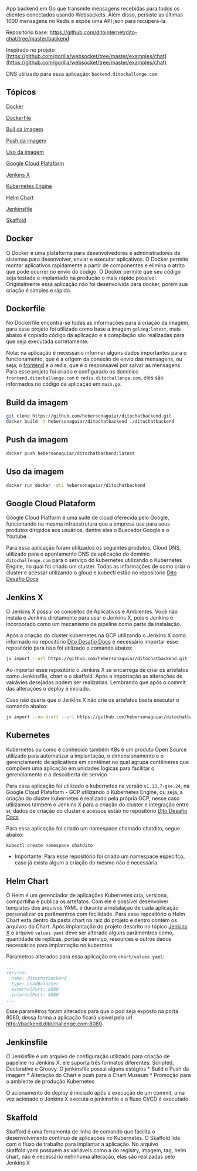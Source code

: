 App backend em Go que transmite mensagens recebidas para todos os clientes conectados usando Websockets. Além disso, persiste as últimas 1000 mensagens no Redis e expõe uma API json para recuperá-la.

Repositório base: https://github.com/ditointernet/dito-chat/tree/master/backend

Inspirado no projeto [https://github.com/gorilla/websocket/tree/master/examples/chat](https://github.com/gorilla/websocket/tree/master/examples/chat)

DNS utilizado para essa aplicação: `backend.ditochallenge.com` 

## Tópicos
[Docker](https://github.com/hebersonaguiar/ditochatbackend#docker)

[Dockerfile](https://github.com/hebersonaguiar/ditochatbackend#dockerfile)

[Buil da imagem](https://github.com/hebersonaguiar/ditochatbackend#build-da-imagem)

[Push da imagem](https://github.com/hebersonaguiar/ditochatbackend#push-da-imagem)

[Uso da imagem](https://github.com/hebersonaguiar/ditochatbackend#uso-da-imagem)

[Google Cloud Plataform](https://github.com/hebersonaguiar/ditochatbackend#google-cloud-plataform)

[Jenkins X](https://github.com/hebersonaguiar/ditochatbackend#jenkins-x)

[Kubernetes Engine](https://github.com/hebersonaguiar/ditochatbackend#kubernetes)

[Helm Chart](https://github.com/hebersonaguiar/ditochatbackend#helm-chart)

[Jenkinsfile](https://github.com/hebersonaguiar/ditochatbackend#jenkinsfile)

[Skaffold](https://github.com/hebersonaguiar/ditochatbackend#skaffold)

## Docker
O Docker é uma plataforma para desenvolvedores e administradores de sistemas para desenvolver, enviar e executar aplicativos. O Docker permite montar aplicativos rapidamente a partir de componentes e elimina o atrito que pode ocorrer no envio do código. O Docker permite que seu código seja testado e implantado na produção o mais rápido possível.
Originalmente essa aplicação não foi desenvolvida para docker, porém sua criação é simples e rápido. 

## Dockerfile
No Dockerfile encontra-se todas as informações para a criação da imagem, para esse projeto foi utilizado como base a imagem `golang:latest`, mais abaixo é copiado código da aplicação e a compilação são realizadas para que seja executada corretamente.

Nota: na aplicação é necessário informar alguns dados importantes para o funcionamento, que é a origem da conexão de envio das mensagens, ou seja, o [frontend](https://github.com/hebersonaguiar/ditochatfrontend) e o redis, que é o responsável por salvar as mensagens. Para esse projeto foi criado e configurado os domínios  `frontend.ditochallenge.com` e `redis.ditochallenge.com`, eles são informados no código da aplicação em `main.go`.


## Build da imagem
```bash
git clone https://github.com/hebersonaguiar/ditochatbackend.git
docker build -t hebersonaguiar/ditochatbackend ./ditochatbackend
```
## Push da imagem
```bash
docker push hebersonaguiar/ditochatbackend:latest
```

## Uso da imagem
```bash
docker run docker -dti hebersonaguiar/ditochatbackend
```
## Google Cloud Plataform
Google Cloud Platform é uma suíte de cloud oferecida pelo Google, funcionando na mesma infraestrutura que a empresa usa para seus produtos dirigidos aos usuários, dentre eles o Buscador Google e o Youtube.

Para essa aplicação foram utilizados os seguintes produtos, Cloud DNS, utilizado para o apontamento DNS da aplicação do domínio `ditochallenge.com` para o serviço do kubernetes utilizando o Kubernetes Engine, no qual foi criado um cluster. Todas as informações de como criar o cluster e acessar utilizando o gloud e kubectl estão no repositório [Dito Desafio Docs](https://github.com/hebersonaguiar/ditodesafiodocs#google-cloud-plataform)

## Jenkins X
O Jenkins X possui os conceitos de Aplicativos e Ambientes. Você não instala o Jenkins diretamente para usar o Jenkins X, pois o Jenkins é incorporado como um mecanismo de pipeline como parte da instalação.

Após a criação do cluster kubernetes na GCP utilizando o Jenkins X como informado no repositório [Dito Desafio Docs](https://github.com/hebersonaguiar/ditodesafiodocs#jenkins-x) é necessário importar esse repositório para isso foi utilizado o comando abaixo:

```bash
jx import --url https://github.com/hebersonaguiar/ditochatbackend.git
```
Ao importar esse repositório o Jenkins X se encarrega de criar os artefatos como Jenkinsfile, chart e o skaffold. Após a importação as alterações de vairávies desejadas podem ser realizadas. Lembrando que após o commit das alterações o deploy é iniciado.

Caso não queria que o Jenkins X não crie os artefatos basta executar o comando abaixo:

```bash
jx import --no-draft --url https://github.com/hebersonaguiar/ditochatbackend.git
```

## Kubernetes
Kubernetes ou como é conhecido também K8s é um produto Open Source utilizado para automatizar a implantação, o dimensionamento e o gerenciamento de aplicativos em contêiner no qual agrupa contêineres que compõem uma aplicação em unidades lógicas para facilitar o gerenciamento e a descoberta de serviço

Para essa aplicação foi utilizado o kubernetes na versão `v1.13.7-gke.24`, na Google Cloud Plataform - GCP utilizando o Kubernetes Engine, ou seja, a criação do cluster kubernetes é realizado pela própria GCP, nesse caso utilizamos também o Jenkins X para a criação do cluster e integração entre si, dados de criação do cluster e acessos estão no repositório [Dito Desafio Docs](https://github.com/hebersonaguiar/ditodesafiodocs#kubernetes)

Para essa aplicação foi criado um namespace chamado chatdito, segue abaixo:

```bash
kubectl create namespace chatdito
```
* Importante: Para esse repositório foi criado um namespace específco, caso já exista algum a criação do mesmo não é necessária.

## Helm Chart
O Helm é um gerenciador de aplicações Kubernetes cria, versiona, compartilha e publica os artefatos. Com ele é possível desenvolver templates dos arquivos YAML e durante a instalaçao de cada aplicação personalizar os parâmentros com facilidade.
Para esse repositório o Helm Chart esta dentro da pasta chart na raiz do projeto e dentro contém os arquivos do Chart. Após implantação do projeto descrito no tópico [Jenkins X](https://github.com/hebersonaguiar/ditochatbackend#jenkins-x) o arquivo `values.yaml` deve ser alterado alguns parâmentros como, quantidade de replicas, portas de serviço, resources e outros dados necessários para implantação no kuberntes.

Parametros alterados para essa aplicação em `chart/values.yaml`:
```yaml
...
service:
  name: ditochatbackend
  type: LoadBalancer
  externalPort: 8080
  internalPort: 8080
...
```
Esse paramêtros foram alterados para que o pod seja exposto na porta 8080, dessa forma a aplicação ficará visível pela url http://backend.ditochallenge.com:8080

## Jenkinsfile
O Jenkisfile é um arquivo de configuração utilizado para criação de papeline no Jenkins X, ele suporta três formatos diferentes: Scripted, Declarative e Groovy. 
O jenkinsfile possui alguns estágios
	* Build e Push da imagem
	* Alteração do Chart e push para o Chart Museum
	* Promoção para o ambiente de produção Kubernetes

O acionamento do deploy é iniciado após a execução de um commit, uma vez acionado o Jenkins X executa o jenkinsfile e o fluxo CI/CD é executado.

## Skaffold
Skaffold é uma ferramenta de linha de comando que facilita o desenvolvimento contínuo de aplicações no Kubernetes. O Skaffold lida com o fluxo de trabalho para implantar a aplicação.
No arquivo skaffold.yaml possuem as variáveis como a do registry, imagem, tag, helm chart, não é necessário nehnhuma alteração, elas são realizadas pelo Jenkins X